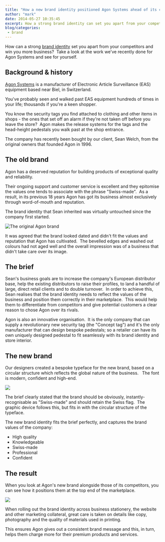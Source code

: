 ```yaml
---
title: "How a new brand identity positioned Agon Systems ahead of its competitors"
author: "mark"
date: 2014-05-27 10:35:45
excerpt: How a strong brand identity can set you apart from your competitors and win you more business.
blog/categories: 
 - brand
---
```


How can a strong [brand identity](http://www.tomango.co.uk/creates/brand/) set you apart from your competitors and win you more business?  Take a look at the work we've recently done for Agon Systems and see for yourself.

## Background &amp; history

[Agon Systems](http://www.tomango.co.uk/created/agon-systems/) is a manufacturer of Electronic Article Surveillance (EAS) equipment based near Biel, in Switzerland.

You've probably seen and walked past EAS equipment hundreds of times in your life; thousands if you're a keen shopper.

You know the security tags you find attached to clothing and other items in shops - the ones that set off an alarm if they're not taken off before you leave the store?  Agon makes the release systems for the tags and the head-height pedestals you walk past at the shop entrance.

The company has recently been bought by our client, Sean Welch, from the original owners that founded Agon in 1996.

## The old brand

Agon has a deserved reputation for building products of exceptional quality and reliability.

Their ongoing support and customer service is excellent and they epitomise the values one tends to associate with the phrase "Swiss-made".  As a result, in its previous 18 years Agon has got its business almost exclusively through word-of-mouth and reputation.

The brand identity that Sean inherited was virtually untouched since the company first started.

![](images/blog/agon-old-logo.jpg "The original Agon brand")

It was agreed that the brand looked dated and didn't fit the values and reputation that Agon has cultivated.  The bevelled edges and washed out colours had not aged well and the overall impression was of a business that didn't take care over its image.

## The brief

Sean's business goals are to increase the company's European distributor base, help the existing distributors to raise their profiles, to land a handful of large, direct retail clients and to double turnover.  In order to achieve this, Sean realises that the brand identity needs to reflect the values of the business and position them correctly in their marketplace.  This would help them to differentiate from competitors and give potential customers a clear reason to chose Agon over its rivals.

Agon is also an innovative organisation.  It is the only company that can supply a revolutionary new security tag (the "Concept tag") and it's the only manufacturer that can design bespoke pedestals; so a retailer can have its own uniquely designed pedestal to fit seamlessly with its brand identity and store interior.

## The new brand

Our designers created a bespoke typeface for the new brand, based on a circular structure which reflects the global nature of the business.   The font is modern, confident and high-end.

![](images/blog/agon.png)

The brief clearly stated that the brand should be obviously, instantly-recognisable as "Swiss-made" and should retain the Swiss flag.  The graphic device follows this, but fits in with the circular structure of the typeface.

The new brand identity fits the brief perfectly, and captures the brand values of the company:

- High quality
- Knowledgeable
- Swiss-made
- Professional
- Confident



## The result

When you look at Agon's new brand alongside those of its competitors, you can see how it positions them at the top end of the marketplace.

![](images/blog/agon-alongside-competitors.png)

When rolling out the brand identity across business stationery, the website and other marketing collateral, great care is taken on details like copy, photography and the quality of materials used in printing.

This ensures Agon gives out a consistent brand message and this, in turn, helps them charge more for their premium products and services.


